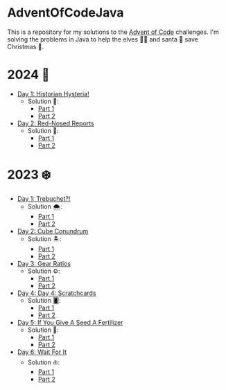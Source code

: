 # AdventOfCodeJava

This is a repository for my solutions to the [Advent of Code](https://adventofcode.com/) challenges.
I'm solving the problems in Java to help the elves 🧚‍♂️ and santa 🎅 save Christmas 🎄.

# 2024 🎄
* [Day 1: Historian Hysteria!](https://adventofcode.com/2024/day/1)
    - Solution 📜:
        - [Part 1](/2024/days/01/src/PartOne.java)
        - [Part 2](/2024/days/01/src/PartTwo.java)
* [Day 2: Red-Nosed Reports](https://adventofcode.com/2024/day/2)
    - Solution 🦌:
        - [Part 1](/2024/days/02/src/PartOne.java)
        - [Part 2](/2024/days/02/src/PartTwo.java)




# 2023 ❄️
* [Day 1: Trebuchet?!](https://adventofcode.com/2023/day/1)
    - Solution 🌨️:
        - [Part 1](/2023/days/01/src/PartOne.java)
        - [Part 2](/2023/days/01/src/PartTwo.java)
* [Day 2: Cube Conundrum](https://adventofcode.com/2023/day/2)
    - Solution 🏝️:
        - [Part 1](/2023/days/02/src/PartOne.java)
        - [Part 2](/2023/days/02/src/PartTwo.java)
* [Day 3: Gear Ratios](https://adventofcode.com/2023/day/3)
    - Solution ⚙️:
        - [Part 1](/2023/days/03/src/PartOne.java)
        - [Part 2](/2023/days/03/src/PartTwo.java)
* [Day 4: Day 4: Scratchcards](https://adventofcode.com/2023/day/4)
    - Solution 🂠:
        - [Part 1](/2023/days/04/src/PartOne.java)
        - [Part 2](/2023/days/04/src/PartTwo.java)
* [Day 5: If You Give A Seed A Fertilizer](https://adventofcode.com/2023/day/5)
    - Solution 🌾:
        - [Part 1](/2023/days/05/src/PartOne.java)
        - [Part 2](/2023/days/05/src/PartTwo.java)
* [Day 6: Wait For It](https://adventofcode.com/2023/day/6)
    - Solution ⛵️:
        - [Part 1](/2023/days/06/src/PartOne.java)
        - [Part 2](/2023/days/06/src/PartTwo.java)
